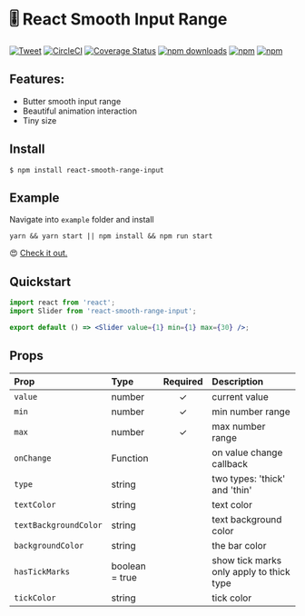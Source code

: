 # 🎚 React Smooth Input Range

[![Tweet](https://img.shields.io/twitter/url/http/shields.io.svg?style=social)](https://twitter.com/intent/tweet?text=🎚+React+Smooth+Range+Input&url=https://github.com/bluebill1049/react-smooth-range-input/) [![CircleCI](https://circleci.com/gh/bluebill1049/react-smooth-range-input.svg?style=svg)](https://circleci.com/gh/bluebill1049/react-smooth-range-input) [![Coverage Status](https://coveralls.io/repos/github/bluebill1049/react-smooth-range-input/badge.svg?branch=master)](https://coveralls.io/github/bluebill1049/react-smooth-range-input?branch=master) [![npm downloads](https://img.shields.io/npm/dm/react-smooth-range-input.svg?style=flat-square)](https://www.npmjs.com/package/react-smooth-range-input) [![npm](https://img.shields.io/npm/dt/react-smooth-range-input.svg?style=flat-square)](https://www.npmjs.com/package/react-smooth-range-input) [![npm](https://img.shields.io/npm/l/react-smooth-range-input.svg?style=flat-square)](https://www.npmjs.com/package/react-smooth-range-input)

## Features:

- Butter smooth input range
- Beautiful animation interaction
- Tiny size

## Install

    $ npm install react-smooth-range-input

## Example

Navigate into `example` folder and install

    yarn && yarn start || npm install && npm run start

😍 <a href="https://react-smooth-range-input.now.sh" target="_blank">Check it out.</a>

## Quickstart

```jsx
import react from 'react';
import Slider from 'react-smooth-range-input';

export default () => <Slider value={1} min={1} max={30} />;
```

## Props

| Prop                  | Type           | Required | Description                              |
| :-------------------- | :------------- | :------: | :--------------------------------------- |
| `value`               | number         |    ✓     | current value                            |
| `min`                 | number         |    ✓     | min number range                         |
| `max`                 | number         |    ✓     | max number range                         |
| `onChange`            | Function       |          | on value change callback                 |
| `type`                | string         |          | two types: 'thick' and 'thin'            |
| `textColor`           | string         |          | text color                               |
| `textBackgroundColor` | string         |          | text background color                    |
| `backgroundColor`     | string         |          | the bar color                            |
| `hasTickMarks`        | boolean = true |          | show tick marks only apply to thick type |
| `tickColor`           | string         |          | tick color                               |
